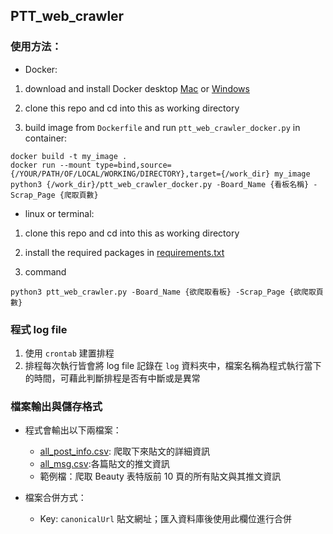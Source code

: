 ## PTT_web_crawler
### 使用方法：
* Docker:
1. download and install Docker desktop  [Mac](https://hub.docker.com/editions/community/docker-ce-desktop-mac/) or [Windows](https://hub.docker.com/editions/community/docker-ce-desktop-windows)

2. clone this repo and cd into this as working directory

3. build image from `Dockerfile` and run `ptt_web_crawler_docker.py` in container:
```
docker build -t my_image .
docker run --mount type=bind,source={/YOUR/PATH/OF/LOCAL/WORKING/DIRECTORY},target={/work_dir} my_image python3 {/work_dir}/ptt_web_crawler_docker.py -Board_Name {看板名稱} -Scrap_Page {爬取頁數}
```

* linux or terminal:
1. clone this repo and cd into this as working directory

2. install the required packages in [requirements.txt](https://github.com/pcchencode/PTT_web_crawler/blob/master/requirements.txt)

3. command
```
python3 ptt_web_crawler.py -Board_Name {欲爬取看板} -Scrap_Page {欲爬取頁數}
```
### 程式 log file
1. 使用 `crontab` 建置排程
2. 排程每次執行皆會將 log file 記錄在 `log` 資料夾中，檔案名稱為程式執行當下的時間，可藉此判斷排程是否有中斷或是異常

### 檔案輸出與儲存格式
* 程式會輸出以下兩檔案：
  - [all_post_info.csv](https://github.com/pcchencode/PTT_web_crawler/blob/master/all_post_info.csv): 爬取下來貼文的詳細資訊
  - [all_msg.csv](https://github.com/pcchencode/PTT_web_crawler/blob/master/all_msg.csv):各篇貼文的推文資訊
  - 範例檔：爬取 Beauty 表特版前 10 頁的所有貼文與其推文資訊
  
* 檔案合併方式：
  - Key: `canonicalUrl` 貼文網址；匯入資料庫後使用此欄位進行合併
  
